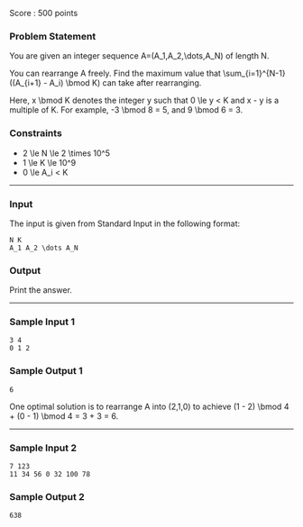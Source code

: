 Score : 500 points

### Problem Statement

You are given an integer sequence A=(A\_1,A\_2,\dots,A\_N) of length N.

You can rearrange A freely. Find the maximum value that \sum\_{i=1}^{N-1} ((A\_{i+1} - A\_i) \bmod K) can take after rearranging.

Here, x \bmod K denotes the integer y such that 0 \le y < K and x - y is a multiple of K. For example, -3 \bmod 8 = 5, and 9 \bmod 6 = 3.

### Constraints

* 2 \le N \le 2 \times 10^5
* 1 \le K \le 10^9
* 0 \le A\_i < K

---

### Input

The input is given from Standard Input in the following format:

```
N K
A_1 A_2 \dots A_N
```

### Output

Print the answer.

---

### Sample Input 1

```
3 4
0 1 2
```

### Sample Output 1

```
6
```

One optimal solution is to rearrange A into (2,1,0) to achieve (1 - 2) \bmod 4 + (0 - 1) \bmod 4 = 3 + 3 = 6.

---

### Sample Input 2

```
7 123
11 34 56 0 32 100 78
```

### Sample Output 2

```
638
```
